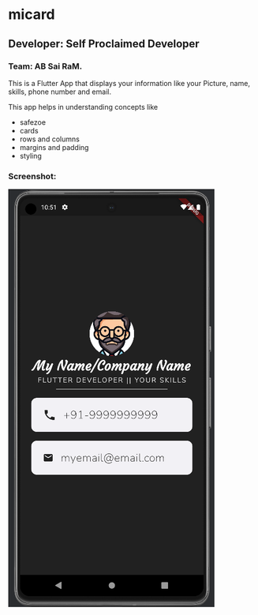 # micard
## Developer: Self Proclaimed Developer
### Team: AB Sai RaM.
 This is a Flutter App that displays your information like your Picture, name, skills, phone number and email.

This app helps in understanding concepts like
* safezoe
* cards
* rows and columns
* margins and padding
* styling

### Screenshot:
![img_2.png](img_2.png)